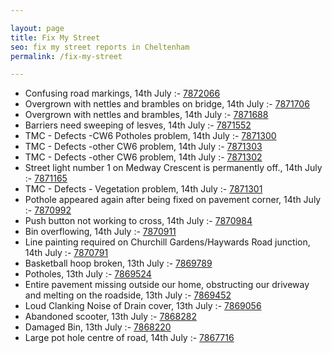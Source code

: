 ```yaml
---

layout: page
title: Fix My Street
seo: fix my street reports in Cheltenham
permalink: /fix-my-street

---
```


<!-- fix_marker starts -->

- Confusing road markings, 14th July :- [7872066](https://www.fixmystreet.com/report/7872066)
- Overgrown with nettles and brambles on bridge, 14th July :- [7871706](https://www.fixmystreet.com/report/7871706)
- Overgrown with nettles and brambles, 14th July :- [7871688](https://www.fixmystreet.com/report/7871688)
- Barriers need sweeping of lesves, 14th July :- [7871552](https://www.fixmystreet.com/report/7871552)
- TMC - Defects -CW6 Potholes  problem, 14th July :- [7871300](https://www.fixmystreet.com/report/7871300)
- TMC - Defects -other CW6 problem, 14th July :- [7871303](https://www.fixmystreet.com/report/7871303)
- TMC - Defects -other CW6 problem, 14th July :- [7871302](https://www.fixmystreet.com/report/7871302)
- Street light number 1 on Medway Crescent is permanently off., 14th July :- [7871165](https://www.fixmystreet.com/report/7871165)
- TMC - Defects - Vegetation problem, 14th July :- [7871301](https://www.fixmystreet.com/report/7871301)
- Pothole appeared again after being fixed on pavement corner, 14th July :- [7870992](https://www.fixmystreet.com/report/7870992)
- Push button not working to cross, 14th July :- [7870984](https://www.fixmystreet.com/report/7870984)
- Bin overflowing, 14th July :- [7870911](https://www.fixmystreet.com/report/7870911)
- Line painting required on Churchill Gardens/Haywards Road junction, 14th July :- [7870791](https://www.fixmystreet.com/report/7870791)
- Basketball hoop broken, 13th July :- [7869789](https://www.fixmystreet.com/report/7869789)
- Potholes, 13th July :- [7869524](https://www.fixmystreet.com/report/7869524)
- Entire pavement missing outside our home, obstructing our driveway and melting on the roadside, 13th July :- [7869452](https://www.fixmystreet.com/report/7869452)
- Loud Clanking Noise of Drain cover, 13th July :- [7869056](https://www.fixmystreet.com/report/7869056)
- Abandoned scooter, 13th July :- [7868282](https://www.fixmystreet.com/report/7868282)
- Damaged Bin, 13th July :- [7868220](https://www.fixmystreet.com/report/7868220)
- Large pot hole centre of road, 14th July :- [7867716](https://www.fixmystreet.com/report/7867716)

<!-- fix_marker ends -->